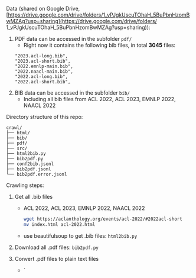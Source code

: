 Data (shared on Google Drive, [https://drive.google.com/drive/folders/1_vPJgkUscuTOhaH_5BuPbnHzomBwMZAg?usp=sharing](https://drive.google.com/drive/folders/
1_vPJgkUscuTOhaH_5BuPbnHzomBwMZAg?usp=sharing)):
1. PDF data can be accessed in the subfolder `pdf/`
    - Right now it contains the following bib files, in total **3045** files:
    ```text
    "2023.acl-long.bib",
    "2023.acl-short.bib",
    "2022.emnlp-main.bib",
    "2022.naacl-main.bib",
    "2022.acl-long.bib",
    "2022.acl-short.bib",
    ```
2. BIB data can be accessed in the subfolder `bib/`
    - Including all bib files from ACL 2022, ACL 2023, EMNLP 2022, NAACL 2022

Directory structure of this repo:
```text
crawl/
├── html/
├── bib/
├── pdf/
├── src/
├── html2bib.py
├── bib2pdf.py
├── conf2bib.jsonl
├── bib2pdf.jsonl
└── bib2pdf.error.jsonl
```

Crawling steps:
1. Get all .bib files
    - ACL 2022, ACL 2023, EMNLP 2022, NAACL 2022
        ```bash
        wget https://aclanthology.org/events/acl-2022/#2022acl-short
        mv index.html acl-2022.html
        ```
    - use beautifulsoup to get .bib files: `html2bib.py`

2. Download all .pdf files: `bib2pdf.py`
3. Convert .pdf files to plain text files
    - `